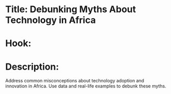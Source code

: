 # Title: Debunking Myths About Technology in Africa

# Hook:

# Description: 
Address common misconceptions about technology adoption and innovation in Africa. Use data and real-life examples to debunk these myths.
